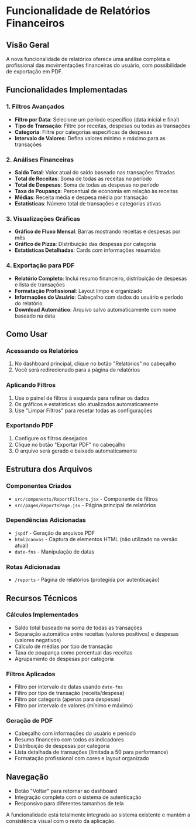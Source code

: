 # Funcionalidade de Relatórios Financeiros

## Visão Geral
A nova funcionalidade de relatórios oferece uma análise completa e profissional das movimentações financeiras do usuário, com possibilidade de exportação em PDF.

## Funcionalidades Implementadas

### 1. Filtros Avançados
- **Filtro por Data**: Selecione um período específico (data inicial e final)
- **Tipo de Transação**: Filtre por receitas, despesas ou todas as transações
- **Categoria**: Filtre por categorias específicas de despesas
- **Intervalo de Valores**: Defina valores mínimo e máximo para as transações

### 2. Análises Financeiras
- **Saldo Total**: Valor atual do saldo baseado nas transações filtradas
- **Total de Receitas**: Soma de todas as receitas no período
- **Total de Despesas**: Soma de todas as despesas no período
- **Taxa de Poupança**: Percentual de economia em relação às receitas
- **Médias**: Receita média e despesa média por transação
- **Estatísticas**: Número total de transações e categorias ativas

### 3. Visualizações Gráficas
- **Gráfico de Fluxo Mensal**: Barras mostrando receitas e despesas por mês
- **Gráfico de Pizza**: Distribuição das despesas por categoria
- **Estatísticas Detalhadas**: Cards com informações resumidas

### 4. Exportação para PDF
- **Relatório Completo**: Inclui resumo financeiro, distribuição de despesas e lista de transações
- **Formatação Profissional**: Layout limpo e organizado
- **Informações do Usuário**: Cabeçalho com dados do usuário e período do relatório
- **Download Automático**: Arquivo salvo automaticamente com nome baseado na data

## Como Usar

### Acessando os Relatórios
1. No dashboard principal, clique no botão "Relatórios" no cabeçalho
2. Você será redirecionado para a página de relatórios

### Aplicando Filtros
1. Use o painel de filtros à esquerda para refinar os dados
2. Os gráficos e estatísticas são atualizados automaticamente
3. Use "Limpar Filtros" para resetar todas as configurações

### Exportando PDF
1. Configure os filtros desejados
2. Clique no botão "Exportar PDF" no cabeçalho
3. O arquivo será gerado e baixado automaticamente

## Estrutura dos Arquivos

### Componentes Criados
- `src/components/ReportFilters.jsx` - Componente de filtros
- `src/pages/ReportsPage.jsx` - Página principal de relatórios

### Dependências Adicionadas
- `jspdf` - Geração de arquivos PDF
- `html2canvas` - Captura de elementos HTML (não utilizado na versão atual)
- `date-fns` - Manipulação de datas

### Rotas Adicionadas
- `/reports` - Página de relatórios (protegida por autenticação)

## Recursos Técnicos

### Cálculos Implementados
- Saldo total baseado na soma de todas as transações
- Separação automática entre receitas (valores positivos) e despesas (valores negativos)
- Cálculo de médias por tipo de transação
- Taxa de poupança como percentual das receitas
- Agrupamento de despesas por categoria

### Filtros Aplicados
- Filtro por intervalo de datas usando `date-fns`
- Filtro por tipo de transação (receita/despesa)
- Filtro por categoria (apenas para despesas)
- Filtro por intervalo de valores (mínimo e máximo)

### Geração de PDF
- Cabeçalho com informações do usuário e período
- Resumo financeiro com todos os indicadores
- Distribuição de despesas por categoria
- Lista detalhada de transações (limitada a 50 para performance)
- Formatação profissional com cores e layout organizado

## Navegação
- Botão "Voltar" para retornar ao dashboard
- Integração completa com o sistema de autenticação
- Responsivo para diferentes tamanhos de tela

A funcionalidade está totalmente integrada ao sistema existente e mantém a consistência visual com o resto da aplicação.